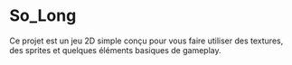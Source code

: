 # So_Long
Ce projet est un jeu 2D simple conçu pour vous faire utiliser des textures, des sprites et quelques éléments basiques de gameplay.
